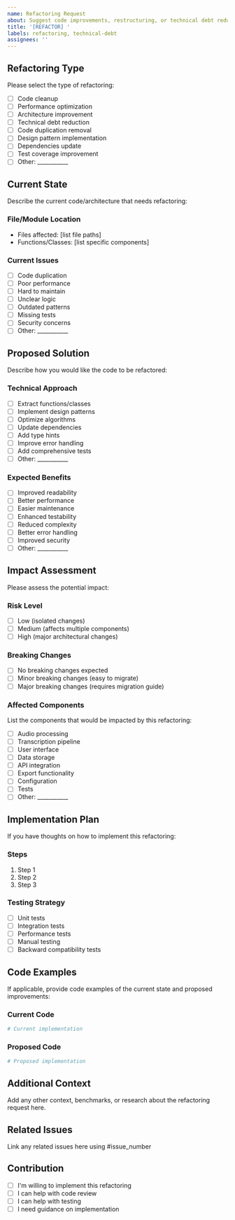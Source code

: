 ```yaml
---
name: Refactoring Request
about: Suggest code improvements, restructuring, or technical debt reduction
title: '[REFACTOR] '
labels: refactoring, technical-debt
assignees: ''
---
```


## Refactoring Type
Please select the type of refactoring:
- [ ] Code cleanup
- [ ] Performance optimization
- [ ] Architecture improvement
- [ ] Technical debt reduction
- [ ] Code duplication removal
- [ ] Design pattern implementation
- [ ] Dependencies update
- [ ] Test coverage improvement
- [ ] Other: ___________

## Current State
Describe the current code/architecture that needs refactoring:

### File/Module Location
- Files affected: [list file paths]
- Functions/Classes: [list specific components]

### Current Issues
- [ ] Code duplication
- [ ] Poor performance
- [ ] Hard to maintain
- [ ] Unclear logic
- [ ] Outdated patterns
- [ ] Missing tests
- [ ] Security concerns
- [ ] Other: ___________

## Proposed Solution
Describe how you would like the code to be refactored:

### Technical Approach
- [ ] Extract functions/classes
- [ ] Implement design patterns
- [ ] Optimize algorithms
- [ ] Update dependencies
- [ ] Add type hints
- [ ] Improve error handling
- [ ] Add comprehensive tests
- [ ] Other: ___________

### Expected Benefits
- [ ] Improved readability
- [ ] Better performance
- [ ] Easier maintenance
- [ ] Enhanced testability
- [ ] Reduced complexity
- [ ] Better error handling
- [ ] Improved security
- [ ] Other: ___________

## Impact Assessment
Please assess the potential impact:

### Risk Level
- [ ] Low (isolated changes)
- [ ] Medium (affects multiple components)
- [ ] High (major architectural changes)

### Breaking Changes
- [ ] No breaking changes expected
- [ ] Minor breaking changes (easy to migrate)
- [ ] Major breaking changes (requires migration guide)

### Affected Components
List the components that would be impacted by this refactoring:
- [ ] Audio processing
- [ ] Transcription pipeline
- [ ] User interface
- [ ] Data storage
- [ ] API integration
- [ ] Export functionality
- [ ] Configuration
- [ ] Tests
- [ ] Other: ___________

## Implementation Plan
If you have thoughts on how to implement this refactoring:

### Steps
1. Step 1
2. Step 2
3. Step 3

### Testing Strategy
- [ ] Unit tests
- [ ] Integration tests
- [ ] Performance tests
- [ ] Manual testing
- [ ] Backward compatibility tests

## Code Examples
If applicable, provide code examples of the current state and proposed improvements:

### Current Code
```python
# Current implementation
```

### Proposed Code
```python
# Proposed implementation
```

## Additional Context
Add any other context, benchmarks, or research about the refactoring request here.

## Related Issues
Link any related issues here using #issue_number

## Contribution
- [ ] I'm willing to implement this refactoring
- [ ] I can help with code review
- [ ] I can help with testing
- [ ] I need guidance on implementation
